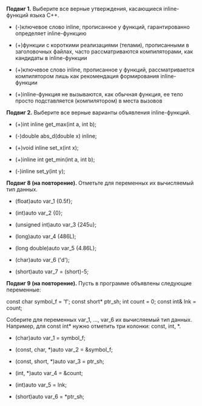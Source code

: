 **Подвиг 1.** Выберите все верные утверждения, касающиеся inline-функций языка С++.

* (-)ключевое слово inline, прописанное у функций, гарантированно определяет inline-функцию

* (+)функции с короткими реализациями (телами), прописанными в заголовочных файлах, часто рассматриваются компиляторами, как кандидаты в inline-функции

* (+)ключевое слово inline, прописанное у функций, рассматривается компилятором лишь как рекомендация формирования inline-функции

* (+)inline-функция не вызываются, как обычная функция, ее тело просто подставляется (компилятором) в места вызовов


**Подвиг 2.** Выберите все верные варианты объявления inline-функций.

* (+)int inline get_max(int a, int b);

* (-)double abs_d(double x) inline;

* (+)void inline set_x(int x);

* (+)inline int get_min(int a, int b);

* (-)inline set_y(int y);


**Подвиг 8 (на повторение).** Отметьте для переменных их вычисляемый тип данных.

* (float)auto var_1 {0.5f};	

* (int)auto var_2 {0};	

* (unsigned int)auto var_3 {245u};	

* (long)auto var_4 (486L);	

* (long double)auto var_5 {4.86L};	

* (char)auto var_6 ('d');	

* (short)auto var_7 = (short)-5;	


**Подвиг 9 (на повторение).** Пусть в программе объявлены следующие переменные:

const char symbol_f = 'f';
const short* ptr_sh;
int count = 0;
const int& lnk = count;

Соберите для переменных var_1, ..., var_6 их вычисляемый тип данных. Например, для const int* нужно отметить три колонки: const, int, *.

* (char)auto var_1 = symbol_f;	

* (const, char, *)auto var_2 = &symbol_f;	

* (const, short, *)auto var_3 = ptr_sh;	

* (int, *)auto var_4 = &count;	

* (int)auto var_5 = lnk;	

* (short)auto var_6 = *ptr_sh;